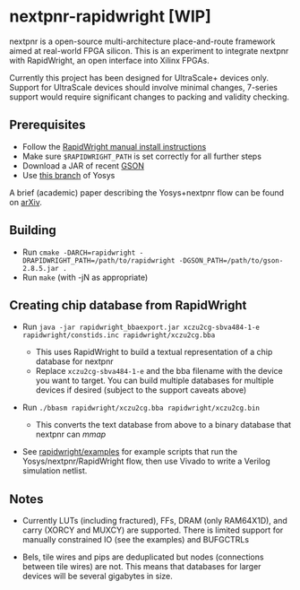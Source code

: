 # nextpnr-rapidwright [WIP]

nextpnr is a open-source multi-architecture place-and-route framework
aimed at real-world FPGA silicon. This is an experiment to integrate
nextpnr with RapidWright, an open interface into Xilinx FPGAs.

Currently this project has been designed for UltraScale+ devices only.
Support for UltraScale devices should involve minimal changes, 7-series
support would require significant changes to packing and validity
checking.

## Prerequisites

 - Follow the [RapidWright manual install instructions](https://www.rapidwright.io/docs/Manual_Install.html)
 - Make sure `$RAPIDWRIGHT_PATH` is set correctly for all further steps
 - Download a JAR of recent [GSON](https://repo1.maven.org/maven2/com/google/code/gson/gson/2.8.5/)
 - Use [this branch](https://github.com/daveshah1/yosys/tree/nextpnr_rw_usp) of Yosys

A brief (academic) paper describing the Yosys+nextpnr flow can be found
on [arXiv](https://arxiv.org/abs/1903.10407).

## Building

 - Run `cmake -DARCH=rapidwright -DRAPIDWRIGHT_PATH=/path/to/rapidwright -DGSON_PATH=/path/to/gson-2.8.5.jar .`
 - Run `make` (with -jN as appropriate)

## Creating chip database from RapidWright

 - Run `java -jar rapidwright_bbaexport.jar xczu2cg-sbva484-1-e rapidwright/constids.inc rapidwright/xczu2cg.bba`
   - This uses RapidWright to build a textual representation of a chip database for nextpnr
   - Replace `xczu2cg-sbva484-1-e` and the bba filename with the device you want to target. You can build multiple
     databases for multiple devices if desired (subject to the support caveats above)

 - Run `./bbasm rapidwright/xczu2cg.bba rapidwright/xczu2cg.bin`
   - This converts the text database from above to a binary database that nextpnr can _mmap_
  - See [rapidwright/examples](rapidwright/examples) for example scripts that run the Yosys/nextpnr/RapidWright flow,
    then use Vivado to write a Verilog simulation netlist.

## Notes

  - Currently LUTs (including fractured), FFs, DRAM (only RAM64X1D), and carry (XORCY and MUXCY) are supported.
    There is limited support for manually constrained IO (see the examples) and BUFGCTRLs

  - Bels, tile wires and pips are deduplicated but nodes (connections between tile wires) are not. This means
    that databases for larger devices will be several gigabytes in size.

